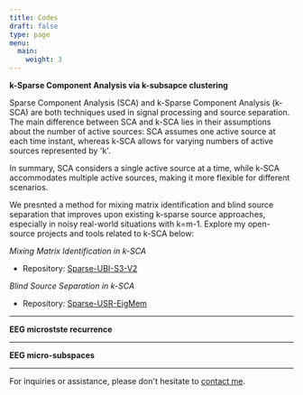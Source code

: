 ```yaml
---
title: Codes
draft: false
type: page
menu:
  main:
    weight: 3
---
```


**k-Sparse Component Analysis via k-subsapce clustering** 

Sparse Component Analysis (SCA) and k-Sparse Component Analysis (k-SCA) are both techniques used in signal processing and source separation. The main difference between SCA and k-SCA  lies in their assumptions about the number of active sources: SCA assumes one active source at each time instant, whereas k-SCA allows for varying numbers of active sources represented by 'k'.

In summary, SCA considers a single active source at a time, while k-SCA accommodates multiple active sources, making it more flexible for different scenarios.

We presnted a method for mixing matrix identification  and blind source separation that improves upon existing k-sparse source approaches, especially in noisy real-world situations with k=m-1. Explore my open-source projects and tools related to k-SCA below:

*Mixing Matrix Identification in k-SCA*

- Repository: [Sparse-UBI-S3-V2](https://github.com/EhsanEqlimi/Sparse-UBI-S3-V2)


*Blind Source Separation in k-SCA*

- Repository: [Sparse-USR-EigMem](https://github.com/EhsanEqlimi/Sparse-USR-EigMem)

---
**EEG microstste recurrence** 

---
**EEG micro-subspaces** 


---

For inquiries or assistance, please don't hesitate to [contact me](mailto:ehsan.eqlimi@outlook.com). 
